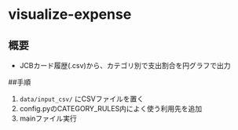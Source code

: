 # visualize-expense

## 概要
- JCBカード履歴(.csv)から、カテゴリ別で支出割合を円グラフで出力

##手順
1. `data/input_csv/` にCSVファイルを置く
2. config.pyのCATEGORY_RULES内によく使う利用先を追加
3. mainファイル実行
